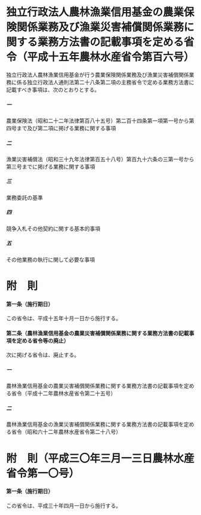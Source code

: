 # 独立行政法人農林漁業信用基金の農業保険関係業務及び漁業災害補償関係業務に関する業務方法書の記載事項を定める省令（平成十五年農林水産省令第百六号）
独立行政法人農林漁業信用基金が行う農業保険関係業務及び漁業災害補償関係業務に係る独立行政法人通則法第二十八条第二項の主務省令で定める業務方法書に記載すべき事項は、次のとおりとする。
##### 一
農業保険法（昭和二十二年法律第百八十五号）第二百十四条第一項第一号から第四号まで及び第二項に掲げる業務に関する事項
##### 二
漁業災害補償法（昭和三十九年法律第百五十八号）第百九十六条の三第一号から第三号までに掲げる業務に関する事項
##### 三
業務委託の基準
##### 四
競争入札その他契約に関する基本的事項
##### 五
その他業務の執行に関して必要な事項
# 附　則
#### 第一条（施行期日）
この省令は、平成十五年十月一日から施行する。
#### 第二条（農林漁業信用基金の農業災害補償関係業務に関する業務方法書の記載事項を定める省令等の廃止）
次に掲げる省令は、廃止する。
##### 一
農林漁業信用基金の農業災害補償関係業務に関する業務方法書の記載事項を定める省令（平成十二年農林水産省令第二十五号）
##### 二
農林漁業信用基金の漁業災害補償関係業務に関する業務方法書の記載事項を定める省令（昭和六十二年農林水産省令第二十八号）
# 附　則（平成三〇年三月一三日農林水産省令第一〇号）
#### 第一条（施行期日）
この省令は、平成三十年四月一日から施行する。

